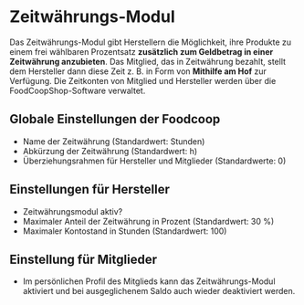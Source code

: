 # Zeitwährungs-Modul

Das Zeitwährungs-Modul gibt Herstellern die Möglichkeit, ihre Produkte zu einem frei wählbaren Prozentsatz **zusätzlich zum Geldbetrag in einer Zeitwährung anzubieten**. Das Mitglied, das in Zeitwährung bezahlt, stellt dem Hersteller dann diese Zeit z. B. in Form von **Mithilfe am Hof** zur Verfügung. Die Zeitkonten von Mitglied und Hersteller werden über die FoodCoopShop-Software verwaltet.

## Globale Einstellungen der Foodcoop
* Name der Zeitwährung (Standardwert: Stunden)
* Abkürzung der Zeitwährung (Standardwert: h)
* Überziehungsrahmen für Hersteller und Mitglieder (Standardwerte: 0)

## Einstellungen für Hersteller
* Zeitwährungsmodul aktiv?
* Maximaler Anteil der Zeitwährung in Prozent (Standardwert: 30 %)
* Maximaler Kontostand in Stunden (Standardwert: 100)

## Einstellung für Mitglieder
* Im persönlichen Profil des Mitglieds kann das Zeitwährungs-Modul aktiviert und bei ausgeglichenem Saldo auch wieder deaktiviert werden.
